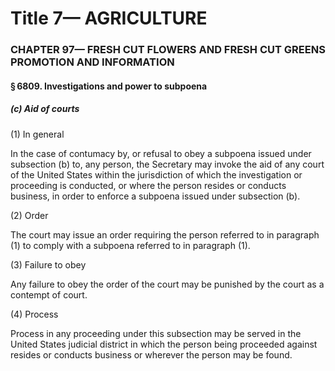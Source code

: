 
# Title 7— AGRICULTURE
### CHAPTER 97— FRESH CUT FLOWERS AND FRESH CUT GREENS PROMOTION AND INFORMATION
#### § 6809. Investigations and power to subpoena
##### (c) Aid of courts

(1) In general

In the case of contumacy by, or refusal to obey a subpoena issued under subsection (b) to, any person, the Secretary may invoke the aid of any court of the United States within the jurisdiction of which the investigation or proceeding is conducted, or where the person resides or conducts business, in order to enforce a subpoena issued under subsection (b).

(2) Order

The court may issue an order requiring the person referred to in paragraph (1) to comply with a subpoena referred to in paragraph (1).

(3) Failure to obey

Any failure to obey the order of the court may be punished by the court as a contempt of court.

(4) Process

Process in any proceeding under this subsection may be served in the United States judicial district in which the person being proceeded against resides or conducts business or wherever the person may be found.
